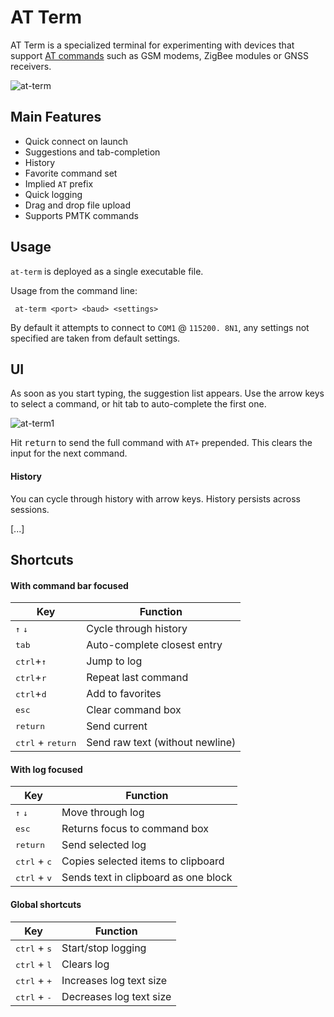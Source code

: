 # AT Term

AT Term is a specialized terminal for experimenting with devices that support [AT commands][1] such as GSM modems, ZigBee modules or GNSS receivers. 

![at-term](https://user-images.githubusercontent.com/2375486/73879497-9a4e6a00-4882-11ea-9be8-3d5d59e9c00b.gif)

## Main Features

- Quick connect on launch
- Suggestions and tab-completion
- History
- Favorite command set
- Implied `AT` prefix
- Quick logging
- Drag and drop file upload
- Supports PMTK commands

## Usage

`at-term` is deployed as a single executable file. 

Usage from the command line:

```
 at-term <port> <baud> <settings>
```

By default it attempts to connect to `COM1` @ `115200. 8N1`, any settings not specified are taken from default settings.

## UI

As soon as you start typing, the suggestion list appears.
Use the arrow keys to select a command, or hit tab to auto-complete the first one.

![at-term1](https://user-images.githubusercontent.com/2375486/73878905-72123b80-4881-11ea-9f72-6568e600e085.gif)

Hit <kbd>return</kbd> to send the full command with `AT+` prepended. This clears the input for the next command. 

#### History

You can cycle through history with arrow keys. History persists across sessions.

[...]

## Shortcuts

#### With command bar focused

| Key | Function  |
| ------------------------------------- | --------------------- |
| <kbd>&#8593;</kbd> <kbd>&#8595;</kbd> | Cycle through history |
| <kbd>tab</kbd> | Auto-complete closest entry |
| <kbd>ctrl</kbd>+<kbd>&#8593;</kbd>         | Jump to log |
| <kbd>ctrl</kbd>+<kbd>r</kbd>          | Repeat last command |
| <kbd>ctrl</kbd>+<kbd>d</kbd>          | Add to favorites |
| <kbd>esc</kbd> | Clear command box |
| <kbd>return</kbd> | Send current |
| <kbd>ctrl</kbd> + <kbd>return</kbd> | Send raw text (without newline) |

#### With log focused

| Key | Function  |
| ------------------------------------- | --------------------- |
| <kbd>&#8593;</kbd> <kbd>&#8595;</kbd> | Move through log |
| <kbd>esc</kbd> | Returns focus to command box |
| <kbd>return</kbd> | Send selected log |
| <kbd>ctrl</kbd> + <kbd>c</kbd> | Copies selected items to clipboard |
| <kbd>ctrl</kbd> + <kbd>v</kbd> | Sends text in clipboard as one block |

#### Global shortcuts

| Key | Function  |
| ------------------------------------- | --------------------- |
| <kbd>ctrl</kbd> + <kbd>s</kbd> | Start/stop logging |
| <kbd>ctrl</kbd> + <kbd>l</kbd> | Clears log |
| <kbd>ctrl</kbd> + <kbd>+</kbd> | Increases log text size |
| <kbd>ctrl</kbd> + <kbd>-</kbd> | Decreases log text size |

[1]: https://en.wikipedia.org/wiki/Hayes_command_set